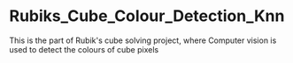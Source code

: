 # Rubiks_Cube_Colour_Detection_Knn
This is the part of Rubik's cube solving project, where Computer vision is used to detect the colours of cube pixels
